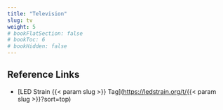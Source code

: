 ```yaml
---
title: "Television"
slug: tv
weight: 5
# bookFlatSection: false
# bookToc: 6
# bookHidden: false
---
```


## Reference Links
* [LED Strain {{< param slug >}} Tag](https://ledstrain.org/t/{{< param slug >}}?sort=top)
